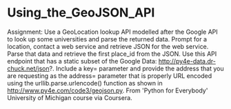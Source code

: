 # Using_the_GeoJSON_API
Assignment: Use a GeoLocation lookup API modelled after the Google API to look up some universities and parse the returned data. Prompt for a location, contact a web service and retrieve JSON for the web service. Parse that data and retrieve the first place_id from the JSON.   Use this API endpoint that has a static subset of the Google Data: http://py4e-data.dr-chuck.net/json?. Include a key= parameter and provide the address that you are requesting as the address= parameter that is properly URL encoded using the urllib.parse.urlencode() function as shown in http://www.py4e.com/code3/geojson.py. From 'Python for Everybody' University of Michigan course via Coursera.
